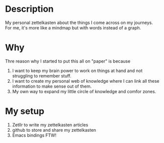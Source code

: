# Description

My personal zettelkasten about the things I come across on my journeys. For me, it's more like a mindmap but with words instead of a graph.

# Why

Thre reason why I started to put this all on "paper" is because
1. I want to keep my brain power to work on things at hand and not struggling to remember stuff.
2. I want to create my personal web of knowledge where I can link all these information to make sense out of them.
3. My own way to expand my little circle of knowledge and comfor zones.

# My setup

1. Zetllr to write my zettelkasten articles
2. github to store and share my zettelkasten
3. Emacs bindings FTW! 